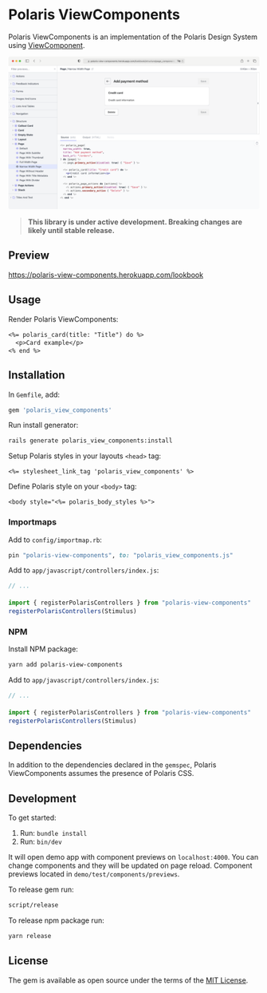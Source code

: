 # Polaris ViewComponents

Polaris ViewComponents is an implementation of the Polaris Design System using [ViewComponent](https://github.com/github/view_component).

![Polaris ViewComponents](.github/assets/preview.png)

> **This library is under active development. Breaking changes are likely until stable release.**

## Preview

https://polaris-view-components.herokuapp.com/lookbook

## Usage

Render Polaris ViewComponents:

```erb
<%= polaris_card(title: "Title") do %>
  <p>Card example</p>
<% end %>
```

## Installation

In `Gemfile`, add:

```ruby
gem 'polaris_view_components'
```

Run install generator:
```bash
rails generate polaris_view_components:install
```

Setup Polaris styles in your layouts `<head>` tag:

```erb
<%= stylesheet_link_tag 'polaris_view_components' %>
```

Define Polaris style on your `<body>` tag:

```erb
<body style="<%= polaris_body_styles %>">
```

### Importmaps

Add to `config/importmap.rb`:

```rb
pin "polaris-view-components", to: "polaris_view_components.js"
```

Add to `app/javascript/controllers/index.js`:
```javascript
// ...

import { registerPolarisControllers } from "polaris-view-components"
registerPolarisControllers(Stimulus)
```

### NPM

Install NPM package:
```bash
yarn add polaris-view-components
```

Add to `app/javascript/controllers/index.js`:
```javascript
// ...

import { registerPolarisControllers } from "polaris-view-components"
registerPolarisControllers(Stimulus)
```

## Dependencies

In addition to the dependencies declared in the `gemspec`, Polaris ViewComponents assumes the presence of Polaris CSS.

## Development

To get started:

1. Run: `bundle install`
2. Run: `bin/dev`

It will open demo app with component previews on `localhost:4000`. You can change components and they will be updated on page reload. Component previews located in `demo/test/components/previews`.

To release gem run:
```bash
script/release
```

To release npm package run:
```bash
yarn release
```

## License

The gem is available as open source under the terms of the [MIT License](https://opensource.org/licenses/MIT).
